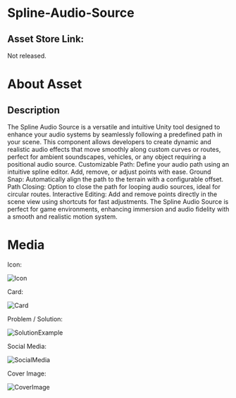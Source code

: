 # Spline-Audio-Source

## Asset Store Link:
Not released.

# About Asset
## Description
The Spline Audio Source is a versatile and intuitive Unity tool designed to enhance your audio systems by seamlessly following a predefined path in your scene. This component allows developers to create dynamic and realistic audio effects that move smoothly along custom curves or routes, perfect for ambient soundscapes, vehicles, or any object requiring a positional audio source.
Customizable Path: Define your audio path using an intuitive spline editor. Add, remove, or adjust points with ease.
Ground Snap: Automatically align the path to the terrain with a configurable offset.
Path Closing: Option to close the path for looping audio sources, ideal for circular routes.
Interactive Editing: Add and remove points directly in the scene view using shortcuts for fast adjustments.
The Spline Audio Source is perfect for game environments, enhancing immersion and audio fidelity with a smooth and realistic motion system.

# Media
Icon:

![Icon](https://github.com/user-attachments/assets/f510e5f3-2c00-4fff-9443-611d6b56d476)

Card:

![Card](https://github.com/user-attachments/assets/c84ec75d-8e62-4f1a-b5c3-d9565e7f321c)

Problem / Solution:

![SolutionExample](https://github.com/user-attachments/assets/8d25d9c8-71a4-494c-930f-4dd3dd664665)

Social Media:

![SocialMedia](https://github.com/user-attachments/assets/6ed50fdb-a8b1-456b-b4bf-109656082072)

Cover Image:

![CoverImage](https://github.com/user-attachments/assets/1c46bac6-271c-4e2c-b816-6779f1b71473)
